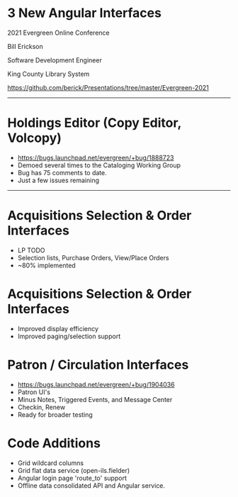 # 3 New Angular Interfaces

2021 Evergreen Online Conference

Bill Erickson

Software Development Engineer

King County Library System

https://github.com/berick/Presentations/tree/master/Evergreen-2021

---

# Holdings Editor (Copy Editor, Volcopy)

* https://bugs.launchpad.net/evergreen/+bug/1888723
* Demoed several times to the Cataloging Working Group
* Bug has 75 comments to date.
* Just a few issues remaining

---

# Acquisitions Selection & Order Interfaces

* LP TODO
* Selection lists, Purchase Orders, View/Place Orders
* ~80% implemented

# Acquisitions Selection & Order Interfaces

* Improved display efficiency
* Improved paging/selection support

# Patron / Circulation Interfaces

* https://bugs.launchpad.net/evergreen/+bug/1904036
* Patron UI's
 * Minus Notes, Triggered Events, and Message Center
* Checkin, Renew
* Ready for broader testing

# Code Additions

* Grid wildcard columns
* Grid flat data service (open-ils.fielder)
* Angular login page 'route\_to' support
* Offline data consolidated API and Angular service.


